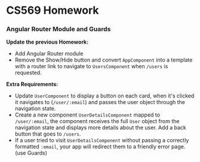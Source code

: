 # CS569 Homework
### Angular Router Module and Guards
**Update the previous Homework:**
  
* Add Angular Router module
* Remove the Show/Hide button and convert `AppComponent` into a template with a router link to navigate to `UsersComponent` when `/users` is requested.  
  
**Extra Requirements:**
* Update `UserComponent` to display a button on each card, when it's clicked it navigates to (`/user/:email`) and passes the user object through the navigation state.
* Create a new component `UserDetailsComponent` mapped to `/user/:email`, the component receives the full `User` object from the navigation state and displays more details about the user. Add a back button that goes to `/users`.
* If a user tried to visit `UserDetailsComponent` without passing a correctly formatted `:email`, your app will redirect them to a friendly error page. (use Guards)

